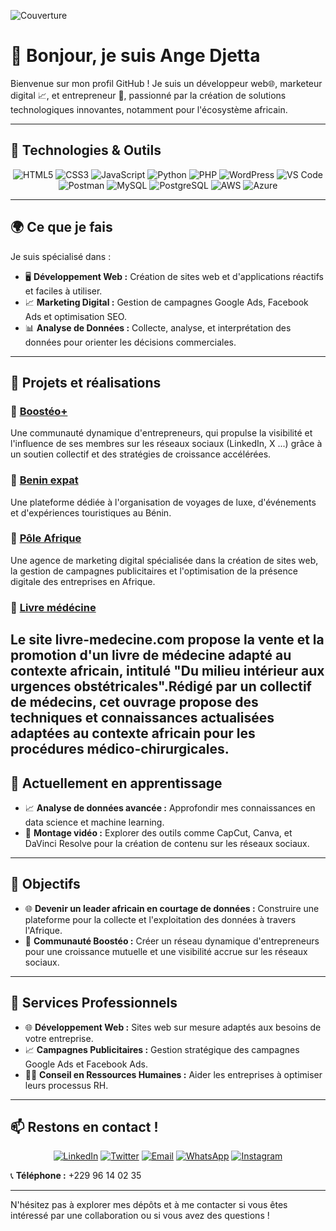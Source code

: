 

![Couverture](https://media.licdn.com/dms/image/v2/D4E16AQFcVNXmztFiPA/profile-displaybackgroundimage-shrink_350_1400/profile-displaybackgroundimage-shrink_350_1400/0/1724146286618?e=1729728000&v=beta&t=qyxceLU7cqcDYRuDMsPWjBaSeAwb_3mz0ucqpsVXIQ4)

  # 👋 Bonjour, je suis **Ange Djetta**

Bienvenue sur mon profil GitHub ! Je suis un développeur web🌐, marketeur digital 📈, et entrepreneur 💼, passionné par la création de solutions technologiques innovantes, notamment pour l'écosystème africain.

---

## 🔧 **Technologies & Outils**
<p align="center">
  <img src="https://img.shields.io/badge/HTML5-E34F26?style=for-the-badge&logo=html5&logoColor=white" alt="HTML5"/>
  <img src="https://img.shields.io/badge/CSS3-1572B6?style=for-the-badge&logo=css3&logoColor=white" alt="CSS3"/>
  <img src="https://img.shields.io/badge/JavaScript-F7DF1E?style=for-the-badge&logo=javascript&logoColor=black" alt="JavaScript"/>
  <img src="https://img.shields.io/badge/Python-3776AB?style=for-the-badge&logo=python&logoColor=white" alt="Python"/>
  <img src="https://img.shields.io/badge/PHP-777BB4?style=for-the-badge&logo=php&logoColor=white" alt="PHP"/>
  <img src="https://img.shields.io/badge/WordPress-21759B?style=for-the-badge&logo=wordpress&logoColor=white" alt="WordPress"/>
  <img src="https://img.shields.io/badge/VS%20Code-007ACC?style=for-the-badge&logo=visual-studio-code&logoColor=white" alt="VS Code"/>
  <img src="https://img.shields.io/badge/Postman-FF6C37?style=for-the-badge&logo=postman&logoColor=white" alt="Postman"/>
  <img src="https://img.shields.io/badge/MySQL-4479A1?style=for-the-badge&logo=mysql&logoColor=white" alt="MySQL"/>
  <img src="https://img.shields.io/badge/PostgreSQL-336791?style=for-the-badge&logo=postgresql&logoColor=white" alt="PostgreSQL"/>
  <img src="https://img.shields.io/badge/AWS-232F3E?style=for-the-badge&logo=amazon-aws&logoColor=white" alt="AWS"/>
  <img src="https://img.shields.io/badge/Azure-0078D4?style=for-the-badge&logo=microsoft-azure&logoColor=white" alt="Azure"/>
</p>

---

## 🌍 **Ce que je fais**
Je suis spécialisé dans :
- 🖥️ **Développement Web :** Création de sites web et d'applications réactifs et faciles à utiliser.
- 📈 **Marketing Digital :** Gestion de campagnes Google Ads, Facebook Ads et optimisation SEO.
- 📊 **Analyse de Données :** Collecte, analyse, et interprétation des données pour orienter les décisions commerciales.

---

## 🚀 **Projets et réalisations**

### 🔹 [Boostéo+](https://www.linkedin.com/in/boosteo-plus/)
 Une communauté dynamique d'entrepreneurs, qui propulse la visibilité et l'influence de ses membres sur les réseaux sociaux (LinkedIn, X ...) grâce à un soutien collectif et des stratégies de croissance accélérées.
### 🔹 [Benin expat](https://www.beninexpat.com)
Une plateforme dédiée à l'organisation de voyages de luxe, d'événements et d'expériences touristiques au Bénin.

### 🔹 [Pôle Afrique](https://www.poleafrique.com)
Une agence de marketing digital spécialisée dans la création de sites web, la gestion de campagnes publicitaires et l'optimisation de la présence digitale des entreprises en Afrique.

### 🔹 [Livre médécine](https://livre-medecine.com/)
Le site livre-medecine.com propose la vente et la promotion d'un livre de médecine adapté au contexte africain, intitulé "Du milieu intérieur aux urgences obstétricales".Rédigé par un collectif de médecins, cet ouvrage propose des techniques et connaissances actualisées adaptées au contexte africain pour les procédures médico-chirurgicales.
---

## 🌱 **Actuellement en apprentissage**
- 📈 **Analyse de données avancée :** Approfondir mes connaissances en data science et machine learning.
- 🎥 **Montage vidéo :** Explorer des outils comme CapCut, Canva, et DaVinci Resolve pour la création de contenu sur les réseaux sociaux.

---

## 🎯 **Objectifs**
- 🌐 **Devenir un leader africain en courtage de données :** Construire une plateforme pour la collecte et l'exploitation des données à travers l'Afrique.
- 🚀 **Communauté Boostéo :** Créer un réseau dynamique d'entrepreneurs pour une croissance mutuelle et une visibilité accrue sur les réseaux sociaux.

---

## 💼 **Services Professionnels**
- 🌐 **Développement Web :** Sites web sur mesure adaptés aux besoins de votre entreprise.
- 📈 **Campagnes Publicitaires :** Gestion stratégique des campagnes Google Ads et Facebook Ads.
- 🧑‍💼 **Conseil en Ressources Humaines :** Aider les entreprises à optimiser leurs processus RH.

---

## 📫 **Restons en contact !**
<p align="center">
  <a href="https://www.linkedin.com/in/ange-djetta/"><img src="https://img.shields.io/badge/LinkedIn-0077B5?style=for-the-badge&logo=linkedin&logoColor=white" alt="LinkedIn"/></a>
  <a href="https://x.com/angebj00"><img src="https://img.shields.io/badge/Twitter-1DA1F2?style=for-the-badge&logo=twitter&logoColor=white" alt="Twitter"/></a>
  <a href="mailto:angedj00@icloud.com"><img src="https://img.shields.io/badge/Email-D14836?style=for-the-badge&logo=gmail&logoColor=white" alt="Email"/></a>
  <a href="https://wa.me/22996140235"><img src="https://img.shields.io/badge/WhatsApp-25D366?style=for-the-badge&logo=whatsapp&logoColor=white" alt="WhatsApp"/></a>
  <a href="https://www.instagram.com/angebj/"><img src="https://img.shields.io/badge/Instagram-E4405F?style=for-the-badge&logo=instagram&logoColor=white" alt="Instagram"/></a>
  <br>

  
  📞 **Téléphone :** +229 96 14 02 35 
</p>

---

N'hésitez pas à explorer mes dépôts et à me contacter si vous êtes intéressé par une collaboration ou si vous avez des questions !

